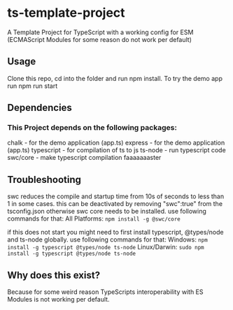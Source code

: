 # ts-template-project
A Template Project for TypeScript with a working config for ESM (ECMAScript Modules for some reason do not work per default)

## Usage
Clone this repo, cd into the folder and run npm install.
To try the demo app run npm run start

## Dependencies
### This Project depends on the following packages:
chalk - for the demo application (app.ts)
express - for the demo application (app.ts)
typescript - for compilation of ts to js
ts-node - run typescript code
swc/core - make typescript compilation faaaaaaaster

## Troubleshooting
swc reduces the compile and startup time from 10s of seconds to less than 1 in some cases.
this can be deactivated by removing "swc":true" from the tsconfig.json
otherwise swc core needs to be installed.
use following commands for that:
All Platforms:   `npm install -g @swc/core`

if this does not start you might need to first install typescript, @types/node and ts-node globally.
use following commands for that:
Windows:         `npm install -g typescript @types/node ts-node`
Linux/Darwin:    `sudo npm install -g typescript @types/node ts-node`


## Why does this exist?
Because for some weird reason TypeScripts interoperability with ES Modules is not working per default. 
